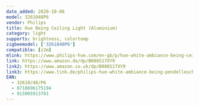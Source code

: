```yaml
---
date_added: 2020-10-08
model: 3261048P6
vendor: Philips
title: Hue Being Ceiling Light (Aluminium)
category: light
supports: brightness, colortemp
zigbeemodel: ['3261048P6']
compatible: [z2m]
mlink: https://www.philips-hue.com/en-gb/p/hue-white-ambiance-being-ceiling-light/3261048P6
link: https://www.amazon.de/dp/B088S17XY9
link2: https://www.amazon.co.uk/dp/B088S17XY9
link3: https://www.tink.de/philips-hue-white-ambiance-being-pendelleuchte
EAN: 
  - 32610/48/P6
  - 8718696175194
  - 915005913701
---
```

